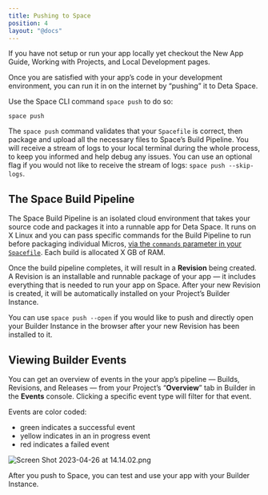 ```yaml
---
title: Pushing to Space
position: 4
layout: "@docs"
---
```


If you have not setup or run your app locally yet checkout the New App Guide, Working with Projects, and Local Development pages.

Once you are satisfied with your app’s code in your development environment, you can run it in on the internet by “pushing” it to Deta Space.

Use the Space CLI command `space push` to do so:

```
space push
```

The `space push` command validates that your `Spacefile` is correct, then package and upload all the necessary files to Space’s Build Pipeline. You will receive a stream of logs to your local terminal during the whole process, to keep you informed and help debug any issues. You can use an optional flag if you would not like to receive the stream of logs: `space push --skip-logs`.

## The Space Build Pipeline

The Space Build Pipeline is an isolated cloud environment that takes your source code and packages it into a runnable app for Deta Space. It runs on X Linux and you can pass specific commands for the Build Pipeline to run before packaging individual Micros, [via the `commands` parameter in your `Spacefile`](https://deta.space/docs/en/reference/spacefile#commands). Each build is allocated X GB of RAM.

Once the build pipeline completes, it will result in a **Revision** being created. A Revision is an installable and runnable package of your app — it includes everything that is needed to run your app on Space. After your new Revision is created, it will be automatically installed on your Project’s Builder Instance.

You can use `space push --open` if you would like to push and directly open your Builder Instance in the browser after your new Revision has been installed to it.

## Viewing Builder Events

You can get an overview of events in the your app’s pipeline — Builds, Revisions, and Releases — from your Project’s “**Overview**” tab in Builder in the **Events** console. Clicking a specific event type will filter for that event.

Events are color coded:

- green indicates a successful event
- yellow indicates in an in progress event
- red indicates a failed event

![Screen Shot 2023-04-26 at 14.14.02.png](Pushing%20to%20Space%20695a21c330ad4c6a85494bb71f85e030/Screen_Shot_2023-04-26_at_14.14.02.png)

After you push to Space, you can test and use your app with your Builder Instance.